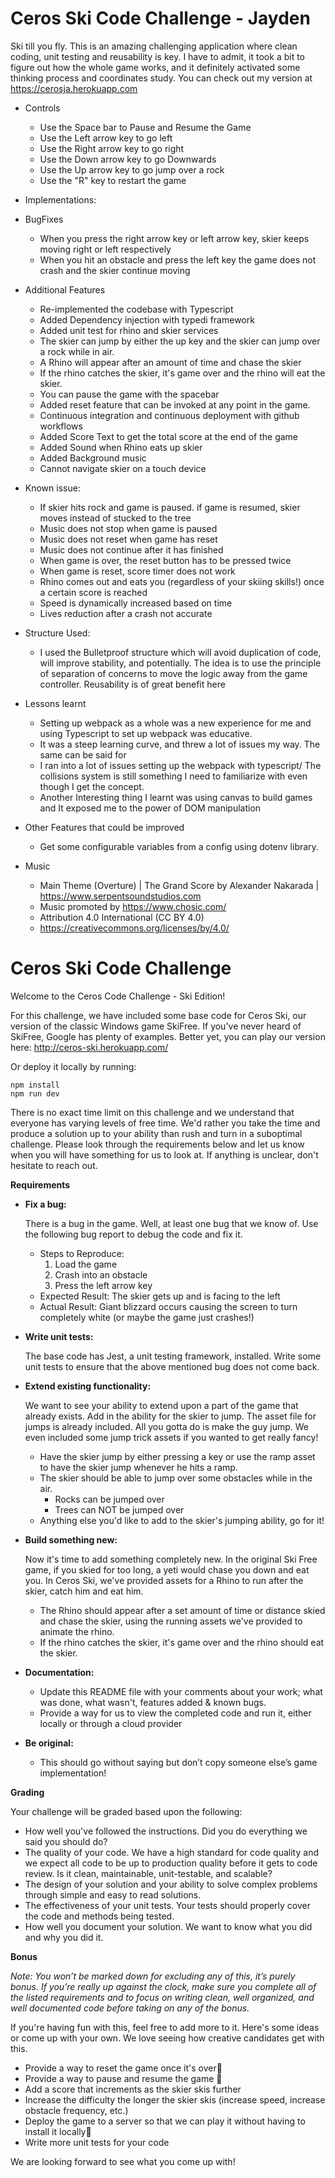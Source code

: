 # Ceros Ski Code Challenge - Jayden

Ski till you fly. This is an amazing challenging application where clean coding, unit testing and reusability is key. I have to admit, it took a bit to figure out how the whole game works, and it definitely activated some thinking process and coordinates study.
You can check out my version at https://cerosja.herokuapp.com

- Controls
  - Use the Space bar to Pause and Resume the Game
  - Use the Left arrow key to go left
  - Use the Right arrow key to go right
  - Use the Down arrow key to go Downwards
  - Use the Up arrow key to go jump over a rock
  - Use the "R" key to restart the game


- Implementations:

- BugFixes

  - When you press the right arrow key or left arrow key, skier keeps moving right or left respectively
  - When you hit an obstacle and press the left key the game does not crash and the skier continue moving

- Additional Features

  - Re-implemented the codebase with Typescript
  - Added Dependency injection with typedi framework
  - Added unit test for rhino and skier services
  - The skier can jump by either the up key and the skier can jump over a rock while in air.
  - A Rhino will appear after an amount of time and chase the skier
  - If the rhino catches the skier, it's game over and the rhino will eat the skier.
  - You can pause the game with the spacebar
  - Added reset feature that can be invoked at any point in the game.
  - Continuous integration and continuous deployment with github workflows
  - Added Score Text to get the total score at the end of the game
  - Added Sound when Rhino eats up skier
  - Added Background music
  - Cannot navigate skier on a touch device

- Known issue:

  - If skier hits rock and game is paused. if game is resumed, skier moves instead of stucked to the tree
  - Music does not stop when game is paused
  - Music does not reset when game has reset
  - Music does not continue after it has finished
  - When game is over, the reset button has to be pressed twice
  - When game is reset, score timer does not work
  - Rhino comes out and eats you (regardless of your skiing skills!) once a certain score is reached
  - Speed is dynamically increased based on time
  - Lives reduction after a crash not accurate

- Structure Used:
  - I used the Bulletproof structure which will avoid duplication of code, will improve stability, and
    potentially. The idea is to use the principle of separation of concerns to move the logic away from the game
    controller. Reusability is of great benefit here

- Lessons learnt
  - Setting up webpack as a whole was a new experience for me and using Typescript to set up webpack was educative.
  - It was a steep learning curve, and threw a lot of issues my way. The same can be said for
  - I ran into a lot of issues setting up the webpack with typescript/ The collisions system is still something I need to
    familiarize with even though I get the concept.
  - Another Interesting thing I learnt was using canvas to build games and It exposed me to the power of DOM manipulation

- Other Features that could be improved
  - Get some configurable variables from a config using dotenv library. 

- Music

  - Main Theme (Overture) | The Grand Score by Alexander Nakarada | https://www.serpentsoundstudios.com
  - Music promoted by https://www.chosic.com/
  - Attribution 4.0 International (CC BY 4.0)
  - https://creativecommons.org/licenses/by/4.0/

# Ceros Ski Code Challenge

Welcome to the Ceros Code Challenge - Ski Edition!

For this challenge, we have included some base code for Ceros Ski, our version of the classic Windows game SkiFree. If
you've never heard of SkiFree, Google has plenty of examples. Better yet, you can play our version here:
http://ceros-ski.herokuapp.com/

Or deploy it locally by running:

```
npm install
npm run dev
```

There is no exact time limit on this challenge and we understand that everyone has varying levels of free time. We'd
rather you take the time and produce a solution up to your ability than rush and turn in a suboptimal challenge. Please
look through the requirements below and let us know when you will have something for us to look at. If anything is
unclear, don't hesitate to reach out.

**Requirements**

- **Fix a bug:**

  There is a bug in the game. Well, at least one bug that we know of. Use the following bug report to debug the code
  and fix it.

  - Steps to Reproduce:
    1. Load the game
    1. Crash into an obstacle
    1. Press the left arrow key
  - Expected Result: The skier gets up and is facing to the left
  - Actual Result: Giant blizzard occurs causing the screen to turn completely white (or maybe the game just crashes!)

- **Write unit tests:**

  The base code has Jest, a unit testing framework, installed. Write some unit tests to ensure that the above mentioned
  bug does not come back.

- **Extend existing functionality:**

  We want to see your ability to extend upon a part of the game that already exists. Add in the ability for the skier to
  jump. The asset file for jumps is already included. All you gotta do is make the guy jump. We even included some jump
  trick assets if you wanted to get really fancy!

  - Have the skier jump by either pressing a key or use the ramp asset to have the skier jump whenever he hits a ramp.
  - The skier should be able to jump over some obstacles while in the air.
    - Rocks can be jumped over
    - Trees can NOT be jumped over
  - Anything else you'd like to add to the skier's jumping ability, go for it!

- **Build something new:**

  Now it's time to add something completely new. In the original Ski Free game, if you skied for too long,
  a yeti would chase you down and eat you. In Ceros Ski, we've provided assets for a Rhino to run after the skier,
  catch him and eat him.

  - The Rhino should appear after a set amount of time or distance skied and chase the skier, using the running assets
    we've provided to animate the rhino.
  - If the rhino catches the skier, it's game over and the rhino should eat the skier.

- **Documentation:**

  - Update this README file with your comments about your work; what was done, what wasn't, features added & known bugs.
  - Provide a way for us to view the completed code and run it, either locally or through a cloud provider

- **Be original:**
  - This should go without saying but don’t copy someone else’s game implementation!

**Grading**

Your challenge will be graded based upon the following:

- How well you've followed the instructions. Did you do everything we said you should do?
- The quality of your code. We have a high standard for code quality and we expect all code to be up to production
  quality before it gets to code review. Is it clean, maintainable, unit-testable, and scalable?
- The design of your solution and your ability to solve complex problems through simple and easy to read solutions.
- The effectiveness of your unit tests. Your tests should properly cover the code and methods being tested.
- How well you document your solution. We want to know what you did and why you did it.

**Bonus**

_Note: You won’t be marked down for excluding any of this, it’s purely bonus. If you’re really up against the clock,
make sure you complete all of the listed requirements and to focus on writing clean, well organized, and well documented
code before taking on any of the bonus._

If you're having fun with this, feel free to add more to it. Here's some ideas or come up with your own. We love seeing
how creative candidates get with this.

- Provide a way to reset the game once it's over🥇
- Provide a way to pause and resume the game 🥇
- Add a score that increments as the skier skis further
- Increase the difficulty the longer the skier skis (increase speed, increase obstacle frequency, etc.)
- Deploy the game to a server so that we can play it without having to install it locally🥇
- Write more unit tests for your code

We are looking forward to see what you come up with!
